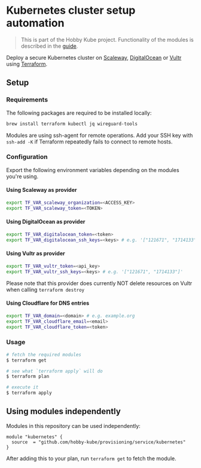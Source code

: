 # Kubernetes cluster setup automation

> This is part of the Hobby Kube project. Functionality of the modules is described in the [guide](https://github.com/hobby-kube/guide).

Deploy a secure Kubernetes cluster on [Scaleway](https://www.scaleway.com/), [DigitalOcean](https://www.digitalocean.com/) or [Vultr](https://www.vultr.com/) using [Terraform](https://www.terraform.io/).

## Setup

### Requirements

The following packages are required to be installed locally:

```sh
brew install terraform kubectl jq wireguard-tools
```

Modules are using ssh-agent for remote operations. Add your SSH key with `ssh-add -K` if Terraform repeatedly fails to connect to remote hosts.

### Configuration

Export the following environment variables depending on the modules you're using.

#### Using Scaleway as provider

```sh
export TF_VAR_scaleway_organization=<ACCESS_KEY>
export TF_VAR_scaleway_token=<TOKEN>
```

#### Using DigitalOcean as provider

```sh
export TF_VAR_digitalocean_token=<token>
export TF_VAR_digitalocean_ssh_keys=<keys> # e.g. '["121671", "1714133"]'
```

#### Using Vultr as provider

```sh
export TF_VAR_vultr_token=<api_key>
export TF_VAR_vultr_ssh_keys=<keys> # e.g. '["121671", "1714133"]'
```

Please note that this provider does currently NOT delete resources on Vultr when calling `terraform destroy`

#### Using Cloudflare for DNS entries

```sh
export TF_VAR_domain=<domain> # e.g. example.org
export TF_VAR_cloudflare_email=<email>
export TF_VAR_cloudflare_token=<token>
```

### Usage

```sh
# fetch the required modules
$ terraform get

# see what `terraform apply` will do
$ terraform plan

# execute it
$ terraform apply
```

## Using modules independently

Modules in this repository can be used independently:

```
module "kubernetes" {
  source  = "github.com/hobby-kube/provisioning/service/kubernetes"
}
```

After adding this to your plan, run `terraform get` to fetch the module.
